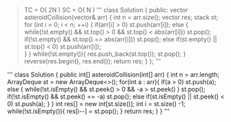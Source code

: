 

> TC = O( 2N )
> SC = O( N ) 
'''
class Solution {
public:
    vector<int> asteroidCollision(vector<int>& arr) {
        int n = arr.size();
        vector<int> res;
        stack<int> st;
        for (int i = 0; i < n; ++i)
        {
            if(arr[i] > 0) st.push(arr[i]);
            else {
                while(!st.empty() && st.top() > 0 && st.top() < abs(arr[i])) st.pop();
                if(!st.empty() && st.top() == abs(arr[i])) st.pop();
                else if(st.empty() || st.top() < 0) st.push(arr[i]);  
            }
        }
        while(!st.empty()){
            res.push_back(st.top());
            st.pop();
        }
        reverse(res.begin(), res.end());
        return res;
    }
};
'''

'''
class Solution {
    public int[] asteroidCollision(int[] arr) {
        int n = arr.length;
        ArrayDeque<Integer> st = new ArrayDeque<>();
        for(int a : arr){
            if(a > 0) st.push(a);
            else {
                while(!st.isEmpty() && st.peek() > 0 && -a > st.peek() ) st.pop();
                if(!st.isEmpty() && st.peek() == -a) st.pop();
                else if(st.isEmpty() || st.peek() < 0) st.push(a);
            }
        }
        int res[] = new int[st.size()];
        int i = st.size() -1;
        while(!st.isEmpty()){
            res[i--] = st.pop();
        }
        return res;
    }
}
'''
